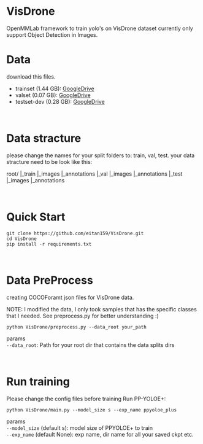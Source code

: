 # VisDrone
OpenMMLab framework to train yolo's on VisDrone dataset
currently only support Object Detection in Images.
<br/>

# Data
download this files.

* trainset (1.44 GB): [GoogleDrive](https://drive.google.com/file/d/1a2oHjcEcwXP8oUF95qiwrqzACb2YlUhn/view?usp=sharing)
* valset (0.07 GB): [GoogleDrive](https://drive.google.com/file/d/1bxK5zgLn0_L8x276eKkuYA_FzwCIjb59/view?usp=sharing)
* testset-dev (0.28 GB): [GoogleDrive](https://drive.google.com/open?id=1PFdW_VFSCfZ_sTSZAGjQdifF_Xd5mf0V)

<br/>

# Data stracture
please change the names for your split folders to: train, val, test.
your data stracture need to be look like this:

root/
|_train
    |_images
    |_annotations
|_val
    |_images
    |_annotations
|_test
    |_images
    |_annotations

<br/>

# Quick Start 
```
git clone https://github.com/eitan159/VisDrone.git
cd VisDrone
pip install -r requirements.txt 
```

<br/>

# Data PreProcess
creating COCOForamt json files for VisDrone data.

NOTE: I modified the data, I only took samples that has the specific classes that I needed. See preprocess.py for better understanding :)

```
python VisDrone/preprocess.py --data_root your_path 
```
params  
`--data_root`: Path for your root dir that contains the data splits dirs   

<br/>

# Run training
Please change the config files before training
Run PP-YOLOE+:   
```
python VisDrone/main.py --model_size s --exp_name ppyoloe_plus 
```

params  
`--model_size` (default s): model size of PPYOLOE+ to train   
`--exp_name` (default None): exp name, dir name for all your saved ckpt etc.  